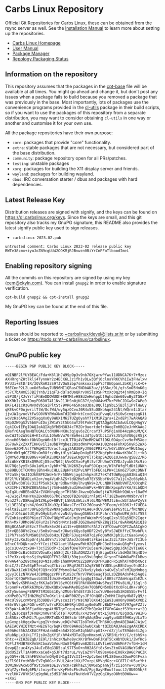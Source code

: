 Carbs Linux Repository
======================

Official Git Repositories for Carbs Linux, these can be obtained from the rsync
server as well. See the [Installation Manual] to learn more about setting up
the repositories.


* [Carbs Linux Homepage](https://carbslinux.org)
* [User Manual](https://carbslinux.org/docs.html)
* [Package Manager](https://git.sr.ht/~carbslinux/cpt)
* [Repology Packaging Status](https://repology.org/repository/carbs)


[Installation Manual]: https://carbslinux.org/install.html

Information on the repository
-----------------------------

This repository assumes that the packages in the [cpt-base] file will be
available at all times. You might go ahead and change it, but don't post any
issues when a package fails to build because you removed a package that was
previously in the base. Most importantly, lots of packages use the convenience
programs provided in the [cl-utils] package in their build scripts, so if you
want to use the packages of this repository from a separate distribution, you
may want to consider obtaining `cl-utils` in one way or another and customise it
for your own use.

[cpt-base]: (./core/cpt/files/cpt-base)
[cl-utils]: (./core/cl-utils/)

All the package repositories have their own purpose:

- `core`:
  packages that provide "core" functionality.
- `extra`:
  stable packages that are not necessary, but considered part of the base
  distribution.
- `community`:
  package repository open for all PRs/patches.
- `testing`:
  unstable packages
- `xorg`:
  packages for building the X11 display server and friends.
- `wayland`:
  packages for building wayland.
- `dbus`:
  IRC conversation starter / dbus and packages with hard dependencies.


Latest Release Key
------------------

Distribution releases are signed with signify, and the keys can be found on
<https://dl.carbslinux.org/keys>. Since the keys are small, and this git
repository also tracks my GnuPG signature, this README also provides the
latest signify public key used to sign releases.

- `carbslinux-2023.02.pub`

```
untrusted comment: Carbs Linux 2023-02 release public key
RWTe38zmx+iyuJoZN9cgUU42OOKMjRJBvwzn0BiYrCnPFoTlboodImeL
```


Enabling repository signing
---------------------------

All the commits on this repository are signed by using my key ([cem@ckyln.com]). You can install
`gnupg2` in order to enable signature verification.

    cpt-build gnupg2 && cpt-install gnupg2
    
My GnuPG key can be found at the end of this file.

[cem@ckyln.com]: (mailto:cem@ckyln.com)


Reporting Issues
----------------

Issues should be reported to
[~carbslinux/devel@lists.sr.ht](mailto:~carbslinux/devel@lists.sr.ht)
or by submitting a ticket on <https://todo.sr.ht/~carbslinux/carbslinux>.

GnuPG public key
----------------

```
-----BEGIN PGP PUBLIC KEY BLOCK-----

mQINBF2lYUYBEAC/Fda+K6l1HJW99p9p3v9nb7OXjwrwPYwu11UDNCA7K+7+Mzoz
AXHRrghZHtlklj4TynnWr2z4ECK6LJz1fh1vDLw3Qfj0clnaYRKCVh1Iw3FHwlxw
RYU3i+8tDr1R/3QVXmR3zS9TJVOu8ibp7smksoxibpFYJTUEOpanLZoKKj/LK+O+
56ECnnP2L2LuxOd5o8wy7UB96MI1QRasC5NDbAK3uz/j6Ske/9L/qfsSnO5HnK0g
r57C7bAWmE5JBIjYnb/21qFlHdQTsdUoQRrv0K5lz0SHPtxXc0q2t4jnRmBp0+Iq
o5P30/jXJvYrfiFhBeDDOWUOh+8HTMlvH88d2eHwhppbt9qho3We60vwBy3TGGxP
WXKRbIzS3a7DoyPD6D0T4l1NvJ1JHSn0jKC87f/q0U84wM7krPVhCJDGwSo7APe0
DKFL4I1cRzGNvXdVb5aiPltSt79VR6465KceU3DaJ8QClip9bL5jB3ljIPYlHwUy
qKEkvCF0ojwrilTlW/OcfWd/wy5qzQCvuJ6R4x5SuO8kbAqm241Nt/WQrm1LGtar
jjwJWIqvuoVtFwSO0VNYRWuXNmTdIEWU+ktCcxcD2uiPvwqO/z5i0wScngspgK1i
woVzHz6AVgZ2V5agqXxOy9WUX1M6iTUZgOyahY71XMiRZgra+iZvdEPj7wARAQAB
tBpDZW0gS2V5bGFuIDxjZW1AY2t5bG4uY29tPokCTgQTAQgAOAIbAwULCQgHAgYV
CgkICwIEFgIDAQIeAQIXgBYhBM3O34cTMZOr9uortdefr0AegTmHBQJeJrWKAAoJ
ENefr0AegTmHQTUQALCtdNURHNK8u3qjgv6sZCrcaY37uP5Pg1nXD44zpKqUM/QX
owCW3Tp2uSGiH+KtxViL1OhANVw70r8o9esi3dTpvGtbJLIaYsJStphVUGgzRSjX
zhnxH06NnbkfObVDgeW6n1BflcxJLTTOj4VZWeRM2AG71DKL0D4ycCvv9ofW5Xqe
2G7UwkZxZXXfIKHGvilIaUbB7Wgbez28szdWnPVQ4OA1U82neaFohXD5KyR52WX6
Umev6ZOMlVsfY6MqHI1TUrocfucgj2A83GPyJVG62PR3Pz/kGYiUNYu+YHU15ogv
G8W+6WlqdCZ7M8sOmR8fr/dbyiHlytGAkpDnUyBfSP2KgfpMntdAwtK9kCJL++kB
lgWYGdUMB1UB0Gv+GWlKZu0QXaafJ8EwCNgDrKlT5kspSA2Q61UJwwa/g5B22/R6
xSiWhkYXB18xQ9RdCjDScw7N62jkVwOIVxoFgRl5vf2hUhoCYZVDzJyubktRc9io
NU7RQc3yy5kSUu1aMLo+JybR+PNLlN269ZxykaPSOCqxpc/WlhFWfqPldDt1UNKh
Lp89BUOCTCKMmyjBhn4kuCHLLEUpHPsX2PvLNPYlbFECaLPW+C16m6Z7loKcDNNT
YF2aSkjRnJIQJkEBPE2Wd+5rP/5ONWcjag4JnhpkdtZ7eKT4TdWRpggA83NiuQIN
BF2lYUYBEADLxV2o+/mq4VidhAZS+ldU2Me5uR7EYS5bbf6v9C7a1jCnZc66ykbA
LMJEPwd3Ul8/312fP5ok3kJprBdbwrR8ylhvqNk9+2/ULNBKlkN8bVWTZ/OOcqMZ
vX3IFHz7H2MZ80SA56wtj7SmHm60ySu3zHwdnWPvk+9W7d8nXpxpAVrKA/8LbQDN
YpIgXLeWBEBoOZArZVGHbhyOpp+TMlB6tJkwznQGwOuSjtW7UMGbh9QWLvr18a0W
+eJw1g2lVaHYKyZBxAbU6S7h62nzqQTBZ6nBB1rnlpO5+lT18ZbweWvM09br/oTr
Mva2Z7c/D8Rmq1W1Z9LpQ+8BVTjL5NULAWLzc9lGLMQnWEMJtz6vcW3f3AmPZyVE
l/L3E2BIglshX/OoKCBJKu92pfO8asCFztTXt76OoasbPJFeem/cH2O6J+f7UEE4
FeltaiELsnrJUPEpdyYb2wNXagwQoALrUQV4LWeu+dCVUSWVIeP6StCL/fNcND0y
mps2lO6iWdtdXjKvGHyb3pVrdvwNsUy4nwgOA6UxtUtPcArcY3q5mUEWjk5LY553
FVZohiezd9BP6iozT7C0wFQOpWTwGdJnjhzmFWW/mPr96sgO2xsl5Eq59Eh2Iqq+
Rhh+MxFURMo96lOFuY2slPe5tN4tnIeQFJQG2Uwm8YGkZ8qj15Lr8wARAQABiQI8
BBgBCAAmFiEEzc7fhxMxk6v26iu115+vQB6BOYcFAl2lYUYCGwwFCQPCZwAACgkQ
15+vQB6BOYd2cw//Sm8sOnowSrJOwdzXQyc8p0DF22vSy8YxSJWEKffzC7KwbFUk
iiPh7Yae5fUMSWOihVZu0bHzuTZdbFSJyqz4G07qiyFqQaMdKJphiLctGaaGvyGg
5SFyI3vXnJbpUr4jALd0Yn7ilOWfZAeJJcG6eBtzFkaeiacJ52i73E+JASrTI3Ue
bEncCfNOQNrue2rYfCeiiEKXlaetlBAyewFWtH2QTqRHC3e8tosAuQ8qP+Iyexv1
1gCs1Uwv2txBH+T3cjI5DdP+3pIa9fQyeTOPrIu5serR8DWqSgDpJdAjZvTIe68k
flQSSHGcBiC631CVOvuKxjb58djZb/1UiAONZ2z7j0jEcgoQSkri5dHQAfBq4Dtw
slPe3XzxQrbsSjibyNXQDFFV2d6B1/39qjuuS9vL0qbqUG+ynnTY4WW8aPhIkBwo
O7wAG4hG289cmegsQ+NzsuRbF1hamW0At82ZpDRVRDrPKuBcFR51NhXTVdMbXGoz
OniC/2zZJv03pE7eswCvqZfbiccr8RqVJ6Ztb2qSY60fYUD5LpsB8h2oyc9nUCJo
WiVBwXiCeKlN2kQfJQ9rxO3F3Wsmo8HwCS2Vkv9/ykeN/s4CwEslxFcMIUpMmbqq
igvyICizN7KVe4JC8MQggzrPPzPimS3cfNrV7PWOSeagTSxLzDZD0AdnP4q5Ag0E
XabrtQEQAPN3wusb33OJ1Unz8wXn8AIPjolpqQgI5Gwavl8B5cYZAmHcqaZaEZLk
fO/Nu9vX5MR4nZzfKKJa8YDVl6zVC6tVOlPAYUkNW34wSPus5TP6v8LHL/1Sqlr8
5/pnnP+vCWRk63Mpk/3DwXQDxDvWwMAyDEq5Hv70QbPQN5mB8tXcOFoLdK+/oPCg
cKTy5wamvgFENPRTtMIGbS1Kyn2MU0/6TdEtY3klCxcYUV8ee6d53KO85Sb/Fvf1
cXHPeBQ/Y2IHb2Mq7X7oOKclinL4WF002EysJFfOhQOBzZmHMtIXqHyHk87yQ9/c
M4cUl99LcnWbrgJb39DBvF1PyscuzIYjrNsCNDl0XK43gEW9IuHX0ny0HWbXVODZ
eS6rGVsqdcFGOru+DT/w7rxPZDi6H9RylQNluy0m0aMhvBbDP+ebX4V97gmFZZlv
9Y3pWrAubI6FjadNezgp4tMDTqeTcguLma6VZYhSQeXqIFXFmG4uzfS9Yu++w+2Q
ohjZEs6zqaf3FXBR3nRGYnkldTpT7QQtdu/x42tw9jUtxLjuWsx/QJgQcE/9WIPG
Ja85UxzKMvM2i7LgosVRKTnDNXt86ScArl0FqUAqBOvnvwg9yu4AD39HKxyULxTb
LpGxxpskHgqxDw+LpgIV+dxAvuxDQkP4GTIo8TnKvEThR60CuqhnABEBAAGJAjwE
GAEIACYWIQTNzt+HEzGTq/bqK7XXn69AHoE5hwUCXabrtQIbDAUJAeEzgAAKCRDX
n69AHoE5h2AXEACFFHzArm6D+a5dXtQ1eRIq5bUhzpGIk+rdZ/jloT89Ade3iZgp
sRubNpLx3ikLTfIjsOvZgXYjF/hV4xM3TaCByvHmxsmUV/SR5HirhY/C/ctbhS+a
Shtc++ZIHZBZgD/iE9l/znhczKNwhe8ycXKrBfHwDnFJKWT5CxHbYDUk1/ZwfKoS
YQFlJ7MdB7BKVmSKCboaVGVouN3u8fMqR5vmB2D3LLKVfie6VmU6MnF7vfbH+1cM
OzwpQ2cuc4XysJ4uIvE8qG3D5sal97T5xO+nRH2ASft8xSmvZtnGV4GUNeYGdFev
Z0dU5ZYlT1A49MxxaCed+g5JPt7dzruL/VyIaZYPFlO9Bsy8eHI08kxBAGCPWCZK
pyQGV+r0LtShFEVkhofnQNy0lH1gIIVcII1++2pCvSedEPL380nex2QwnPQ4Fvza
s/FlS0lfxtW8BrEV7qD0Gs+JVUL2Aor1VX/P7vrpL6MVqMGzc+GC8TlC+U5acYht
zOW19wBAcwDdf9St3GoW1OE1vVncm7cBkhaZCj0WGsSpanGjf/zi1onYw+CUmjXG
qYqYZyrEn4g6PN/ifmiyeTmrvKyFk0cFhsEw3/Fpj0ayNEowffouctJ/8U0D5h/E
+vzlHK7VUYKStlq9gdWLz5d5IRh6+AeFNuHdv0TVZyzGqC0yoO8htB0WUw==
=sXoi
-----END PGP PUBLIC KEY BLOCK-----
```


